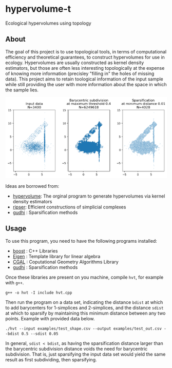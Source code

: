 # hypervolume-t
Ecological hypervolumes using topology

## About
The goal of this project is to use topological tools, in terms of computational efficiency and theoretical guarantees, to construct hypervolumes for use in ecology. Hypervolumes are usually constructed as kernel density estimators, but those are often less interesting topologically at the expense of knowing more information (precisley "filling in" the holes of missing data). This project aims to retain toological information of the input sample while still providing the user with more information about the space in which the sample lies.

![Example of how the program hypervolume-t works, comparing three states of points](examples/2d_visual.png "Input, subdivision, sparsification")

Ideas are borrowed from:
* [hypervolume](https://github.com/bblonder/hypervolume): The orginal program to generate hypervolumes via kernel density estimators
* [ripser](https://github.com/Ripser): Efficient constructions of simplicial complexes
* [gudhi](https://gudhi.inria.fr) : Sparsification methods

## Usage
To use this program, you need to have the following programs installed:
* [boost](https://www.boost.org) : C++ Libraries
* [Eigen](https://eigen.tuxfamily.org) : Template library for linear algebra
* [CGAL](https://www.cgal.org) : Coputational Geometry Algorithms Library
* [gudhi](https://gudhi.inria.fr) : Sparsification methods

Once these libraries are present on you machine, compile `hvt`, for example with `g++`.

    g++ -o hvt -I include hvt.cpp

Then run the program on a data set, indicating the distance `bdist` at which to add barycenters for 1-simplices and 2-simplices, and the distance `sdist` at which to sparsify by maintaining this minimum distance between any two points. Example with provided data below.

    ./hvt --input examples/test_shape.csv --output examples/test_out.csv --bdist 0.5 --sdist 0.05

In general, `sdist < bdist`, as having the sparsification distance larger than the barycentric subdivision distance voids the need for barycentric subdivision. That is, just sparsifying the input data set would yield the same result as first subdividing, then sparsifying.